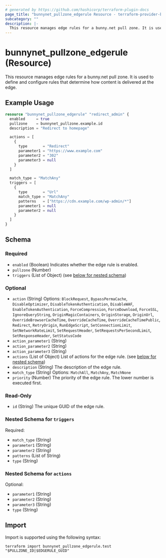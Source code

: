 ```yaml
---
# generated by https://github.com/hashicorp/terraform-plugin-docs
page_title: "bunnynet_pullzone_edgerule Resource - terraform-provider-bunnynet"
subcategory: ""
description: |-
  This resource manages edge rules for a bunny.net pull zone. It is used to define and configure rules that determine how content is delivered at the edge.
---
```


# bunnynet_pullzone_edgerule (Resource)

This resource manages edge rules for a bunny.net pull zone. It is used to define and configure rules that determine how content is delivered at the edge.

## Example Usage

```terraform
resource "bunnynet_pullzone_edgerule" "redirect_admin" {
  enabled     = true
  pullzone    = bunnynet_pullzone.example.id
  description = "Redirect to homepage"

  actions = [
    {
      type       = "Redirect"
      parameter1 = "https://www.example.com"
      parameter2 = "302"
      parameter3 = null
    }
  ]

  match_type = "MatchAny"
  triggers = [
    {
      type       = "Url"
      match_type = "MatchAny"
      patterns   = ["https://cdn.example.com/wp-admin/*"]
      parameter1 = null
      parameter2 = null
    }
  ]
}
```

<!-- schema generated by tfplugindocs -->
## Schema

### Required

- `enabled` (Boolean) Indicates whether the edge rule is enabled.
- `pullzone` (Number)
- `triggers` (List of Object) (see [below for nested schema](#nestedatt--triggers))

### Optional

- `action` (String) Options: `BlockRequest`, `BypassPermaCache`, `DisableOptimizer`, `DisableTokenAuthentication`, `DisableWAF`, `EnableTokenAuthentication`, `ForceCompression`, `ForceDownload`, `ForceSSL`, `IgnoreQueryString`, `OriginMagicContainers`, `OriginStorage`, `OriginUrl`, `OverrideBrowserCacheTime`, `OverrideCacheTime`, `OverrideCacheTimePublic`, `Redirect`, `RetryOrigin`, `RunEdgeScript`, `SetConnectionLimit`, `SetNetworkRateLimit`, `SetRequestHeader`, `SetRequestsPerSecondLimit`, `SetResponseHeader`, `SetStatusCode`
- `action_parameter1` (String)
- `action_parameter2` (String)
- `action_parameter3` (String)
- `actions` (List of Object) List of actions for the edge rule. (see [below for nested schema](#nestedatt--actions))
- `description` (String) The description of the edge rule.
- `match_type` (String) Options: `MatchAll`, `MatchAny`, `MatchNone`
- `priority` (Number) The priority of the edge rule. The lower number is executed first.

### Read-Only

- `id` (String) The unique GUID of the edge rule.

<a id="nestedatt--triggers"></a>
### Nested Schema for `triggers`

Required:

- `match_type` (String)
- `parameter1` (String)
- `parameter2` (String)
- `patterns` (List of String)
- `type` (String)


<a id="nestedatt--actions"></a>
### Nested Schema for `actions`

Optional:

- `parameter1` (String)
- `parameter2` (String)
- `parameter3` (String)
- `type` (String)

## Import

Import is supported using the following syntax:

```shell
terraform import bunnynet_pullzone_edgerule.test "$PULLZONE_ID|$EDGERULE_GUID"
```
